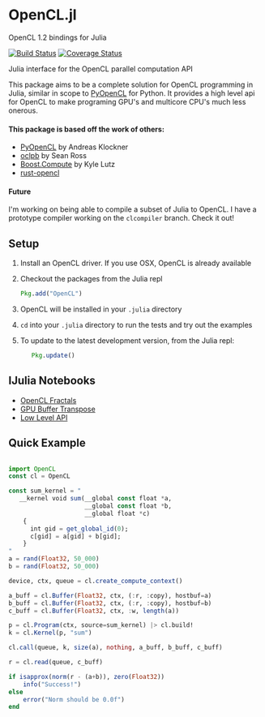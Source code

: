 # OpenCL.jl

OpenCL 1.2 bindings for Julia

[![Build Status](https://travis-ci.org/JuliaGPU/OpenCL.jl.svg?branch=master)](https://travis-ci.org/JuliaGPU/OpenCL.jl)
[![Coverage Status](https://img.shields.io/coveralls/JuliaGPU/OpenCL.jl.svg)](https://coveralls.io/r/JuliaGPU/OpenCL.jl)

Julia interface for the OpenCL parallel computation API

This package aims to be a complete solution for OpenCL programming in Julia, similar in scope to [PyOpenCL] for Python.
It provides a high level api for OpenCL to make programing GPU's and multicore CPU's much less onerous.

#### This package is based off the work of others:
  * [PyOpenCL] by Andreas Klockner
  * [oclpb]    by Sean Ross
  * [Boost.Compute] by Kyle Lutz
  * [rust-opencl]

[PyOpenCL]: http://mathema.tician.de/software/pyopencl/
[oclpb]: https://github.com/srossross/oclpb
[Boost.Compute]:https://github.com/kylelutz/compute
[rust-opencl]: https://github.com/luqmana/rust-opencl

#### Future
I'm working on being able to compile a subset of Julia to OpenCL.  I have a prototype
compiler working on the `clcompiler` branch. Check it out! 

## Setup
1. Install an OpenCL driver. If you use OSX, OpenCL is already available
2. Checkout the packages from the Julia repl

     ```julia
     Pkg.add("OpenCL")
     ```
     
3. OpenCL will be installed in your ``.julia`` directory
4. ``cd`` into your ``.julia`` directory to run the tests and try out the examples
5. To update to the latest development version, from the Julia repl:
      
      ```julia
         Pkg.update()
      ```

## IJulia Notebooks
  * [OpenCL Fractals]
  * [GPU Buffer Transpose]
  * [Low Level API]

[OpenCL Fractals]:http://nbviewer.ipython.org/7517923
[GPU Buffer Transpose]:http://nbviewer.ipython.org/7517952
[Low Level API]:http://nbviewer.ipython.org/7452048

## Quick Example

```julia

import OpenCL
const cl = OpenCL

const sum_kernel = "
   __kernel void sum(__global const float *a,
                     __global const float *b, 
                     __global float *c)
    {
      int gid = get_global_id(0);
      c[gid] = a[gid] + b[gid];
    }
"
a = rand(Float32, 50_000)
b = rand(Float32, 50_000)

device, ctx, queue = cl.create_compute_context()

a_buff = cl.Buffer(Float32, ctx, (:r, :copy), hostbuf=a)
b_buff = cl.Buffer(Float32, ctx, (:r, :copy), hostbuf=b)
c_buff = cl.Buffer(Float32, ctx, :w, length(a))

p = cl.Program(ctx, source=sum_kernel) |> cl.build!
k = cl.Kernel(p, "sum")

cl.call(queue, k, size(a), nothing, a_buff, b_buff, c_buff)

r = cl.read(queue, c_buff)

if isapprox(norm(r - (a+b)), zero(Float32))
    info("Success!")
else
    error("Norm should be 0.0f")
end
```
